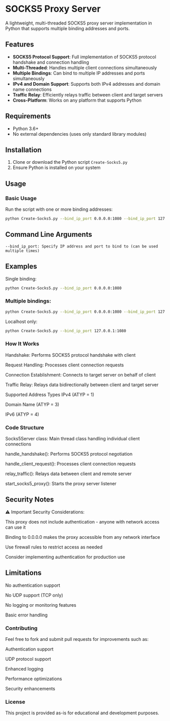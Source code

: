 # SOCKS5 Proxy Server

A lightweight, multi-threaded SOCKS5 proxy server implementation in Python that supports multiple binding addresses and ports.

## Features

- **SOCKS5 Protocol Support**: Full implementation of SOCKS5 protocol handshake and connection handling
- **Multi-Threaded**: Handles multiple client connections simultaneously
- **Multiple Bindings**: Can bind to multiple IP addresses and ports simultaneously
- **IPv4 and Domain Support**: Supports both IPv4 addresses and domain name connections
- **Traffic Relay**: Efficiently relays traffic between client and target servers
- **Cross-Platform**: Works on any platform that supports Python

## Requirements

- Python 3.6+
- No external dependencies (uses only standard library modules)

## Installation

1. Clone or download the Python script `Create-Socks5.py`
2. Ensure Python is installed on your system

## Usage

### Basic Usage

Run the script with one or more binding addresses:

```bash
python Create-Socks5.py --bind_ip_port 0.0.0.0:1080 --bind_ip_port 127.0.0.1:1081
```
## Command Line Arguments
```
--bind_ip_port: Specify IP address and port to bind to (can be used multiple times)
```
## Examples
Single binding:

```bash
python Create-Socks5.py --bind_ip_port 0.0.0.0:1080
```
### Multiple bindings:

```bash
python Create-Socks5.py --bind_ip_port 0.0.0.0:1080 --bind_ip_port 127.0.0.1:1081 --bind_ip_port 192.168.1.100:1082
```
Localhost only:

```bash
python Create-Socks5.py --bind_ip_port 127.0.0.1:1080
```
### How It Works
Handshake: Performs SOCKS5 protocol handshake with client

Request Handling: Processes client connection requests

Connection Establishment: Connects to target server on behalf of client

Traffic Relay: Relays data bidirectionally between client and target server

Supported Address Types
IPv4 (ATYP = 1)

Domain Name (ATYP = 3)

IPv6 (ATYP = 4)

### Code Structure
Socks5Server class: Main thread class handling individual client connections

handle_handshake(): Performs SOCKS5 protocol negotiation

handle_client_request(): Processes client connection requests

relay_traffic(): Relays data between client and remote server

start_socks5_proxy(): Starts the proxy server listener

## Security Notes
⚠️ Important Security Considerations:

This proxy does not include authentication - anyone with network access can use it

Binding to 0.0.0.0 makes the proxy accessible from any network interface

Use firewall rules to restrict access as needed

Consider implementing authentication for production use

## Limitations
No authentication support

No UDP support (TCP only)

No logging or monitoring features

Basic error handling

### Contributing
Feel free to fork and submit pull requests for improvements such as:

Authentication support

UDP protocol support

Enhanced logging

Performance optimizations

Security enhancements

### License
This project is provided as-is for educational and development purposes.

